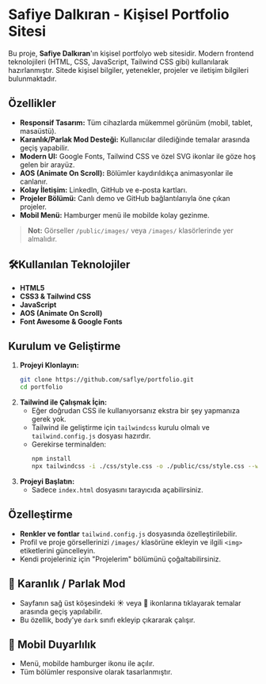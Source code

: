 # Safiye Dalkıran - Kişisel Portfolio Sitesi

Bu proje, **Safiye Dalkıran**'ın kişisel portfolyo web sitesidir. Modern frontend teknolojileri (HTML, CSS, JavaScript, Tailwind CSS gibi) kullanılarak hazırlanmıştır. Sitede kişisel bilgiler, yetenekler, projeler ve iletişim bilgileri bulunmaktadır.

##  Özellikler

- **Responsif Tasarım:** Tüm cihazlarda mükemmel görünüm (mobil, tablet, masaüstü).
- **Karanlık/Parlak Mod Desteği:** Kullanıcılar dilediğinde temalar arasında geçiş yapabilir.
- **Modern UI:** Google Fonts, Tailwind CSS ve özel SVG ikonlar ile göze hoş gelen bir arayüz.
- **AOS (Animate On Scroll):** Bölümler kaydırıldıkça animasyonlar ile canlanır.
- **Kolay İletişim:** LinkedIn, GitHub ve e-posta kartları.
- **Projeler Bölümü:** Canlı demo ve GitHub bağlantılarıyla öne çıkan projeler.
- **Mobil Menü:** Hamburger menü ile mobilde kolay gezinme.

> **Not:** Görseller `/public/images/` veya `/images/` klasörlerinde yer almalıdır.

## 🛠Kullanılan Teknolojiler

- **HTML5**
- **CSS3 & Tailwind CSS**
- **JavaScript**
- **AOS (Animate On Scroll)**
- **Font Awesome & Google Fonts**

##  Kurulum ve Geliştirme

1. **Projeyi Klonlayın:**
   ```bash
   git clone https://github.com/saflye/portfolio.git
   cd portfolio
   ```
2. **Tailwind ile Çalışmak İçin:**
   - Eğer doğrudan CSS ile kullanıyorsanız ekstra bir şey yapmanıza gerek yok.
   - Tailwind ile geliştirme için `tailwindcss` kurulu olmalı ve `tailwind.config.js` dosyası hazırdır.
   - Gerekirse terminalden:
     ```bash
     npm install
     npx tailwindcss -i ./css/style.css -o ./public/css/style.css --watch
     ```
3. **Projeyi Başlatın:**
   - Sadece `index.html` dosyasını tarayıcıda açabilirsiniz.

## Özelleştirme

- **Renkler ve fontlar** `tailwind.config.js` dosyasında özelleştirilebilir.
- Profil ve proje görsellerinizi `/images/` klasörüne ekleyin ve ilgili `<img>` etiketlerini güncelleyin.
- Kendi projeleriniz için "Projelerim" bölümünü çoğaltabilirsiniz.

## 🌙 Karanlık / Parlak Mod

- Sayfanın sağ üst köşesindeki ☀️ veya 🌙 ikonlarına tıklayarak temalar arasında geçiş yapılabilir.
- Bu özellik, body'ye `dark` sınıfı ekleyip çıkararak çalışır.

## 📱 Mobil Duyarlılık

- Menü, mobilde hamburger ikonu ile açılır.
- Tüm bölümler responsive olarak tasarlanmıştır.

